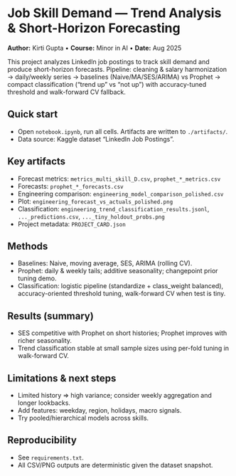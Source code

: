 # Job Skill Demand — Trend Analysis & Short-Horizon Forecasting

**Author:** Kirti Gupta • **Course:** Minor in AI • **Date:** Aug 2025

This project analyzes LinkedIn job postings to track skill demand and produce short-horizon forecasts.
Pipeline: cleaning & salary harmonization → daily/weekly series → baselines (Naive/MA/SES/ARIMA) vs Prophet → compact classification (“trend up” vs “not up”) with accuracy-tuned threshold and walk-forward CV fallback.

## Quick start
- Open `notebook.ipynb`, run all cells. Artifacts are written to `./artifacts/`.
- Data source: Kaggle dataset “LinkedIn Job Postings”.

## Key artifacts
- Forecast metrics: `metrics_multi_skill_D.csv`, `prophet_*_metrics.csv`
- Forecasts: `prophet_*_forecasts.csv`
- Engineering comparison: `engineering_model_comparison_polished.csv`
- Plot: `engineering_forecast_vs_actuals_polished.png`
- Classification: `engineering_trend_classification_results.jsonl`, `..._predictions.csv`, `..._tiny_holdout_probs.png`
- Project metadata: `PROJECT_CARD.json`

## Methods
- Baselines: Naive, moving average, SES, ARIMA (rolling CV).
- Prophet: daily & weekly tails; additive seasonality; changepoint prior tuning demo.
- Classification: logistic pipeline (standardize + class_weight balanced), accuracy-oriented threshold tuning, walk-forward CV when test is tiny.

## Results (summary)
- SES competitive with Prophet on short histories; Prophet improves with richer seasonality.
- Trend classification stable at small sample sizes using per-fold tuning in walk-forward CV.

## Limitations & next steps
- Limited history ⇒ high variance; consider weekly aggregation and longer lookbacks.
- Add features: weekday, region, holidays, macro signals.
- Try pooled/hierarchical models across skills.

## Reproducibility
- See `requirements.txt`. 
- All CSV/PNG outputs are deterministic given the dataset snapshot.
